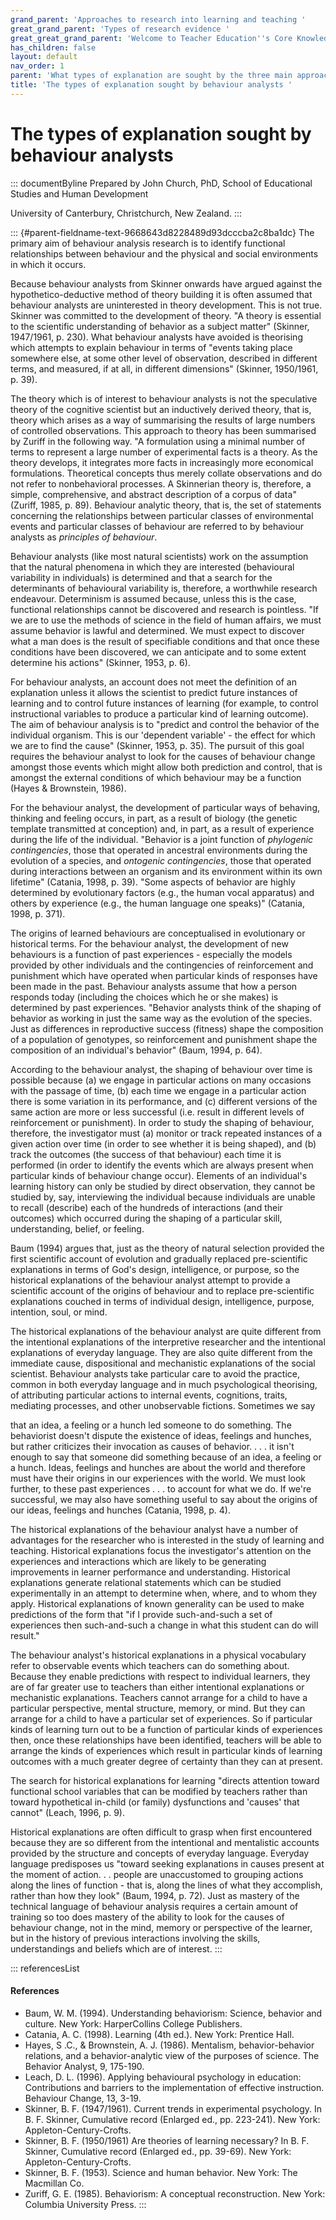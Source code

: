```yaml
---
grand_parent: 'Approaches to research into learning and teaching '
great_grand_parent: 'Types of research evidence '
great_great_grand_parent: 'Welcome to Teacher Education''s Core Knowledge and Skills.'
has_children: false
layout: default
nav_order: 1
parent: 'What types of explanation are sought by the three main approaches to research? '
title: 'The types of explanation sought by behaviour analysts '
---
```

# The types of explanation sought by behaviour analysts 


::: documentByline
Prepared by John Church, PhD, School of Educational Studies and Human
Development

University of Canterbury, Christchurch, New Zealand.
:::

::: {#parent-fieldname-text-9668643d8228489d93dcccba2c8ba1dc}
The primary aim of behaviour analysis research is to identify functional
relationships between behaviour and the physical and social environments
in which it occurs.

Because behaviour analysts from Skinner onwards have argued against the
hypothetico-deductive method of theory building it is often assumed that
behaviour analysts are uninterested in theory development. This is not
true. Skinner was committed to the development of theory. "A theory is
essential to the scientific understanding of behavior as a subject
matter" (Skinner, 1947/1961, p. 230). What behaviour analysts have
avoided is theorising which attempts to explain behaviour in terms of
"events taking place somewhere else, at some other level of observation,
described in different terms, and measured, if at all, in different
dimensions" (Skinner, 1950/1961, p. 39).

The theory which is of interest to behaviour analysts is not the
speculative theory of the cognitive scientist but an inductively derived
theory, that is, theory which arises as a way of summarising the results
of large numbers of controlled observations. This approach to theory has
been summarised by Zuriff in the following way. "A formulation using a
minimal number of terms to represent a large number of experimental
facts is a theory. As the theory develops, it integrates more facts in
increasingly more economical formulations. Theoretical concepts thus
merely collate observations and do not refer to nonbehavioral processes.
A Skinnerian theory is, therefore, a simple, comprehensive, and abstract
description of a corpus of data" (Zuriff, 1985, p. 89). Behaviour
analytic theory, that is, the set of statements concerning the
relationships between particular classes of environmental events and
particular classes of behaviour are referred to by behaviour analysts as
*principles of behaviour*.

Behaviour analysts (like most natural scientists) work on the assumption
that the natural phenomena in which they are interested (behavioural
variability in individuals) is determined and that a search for the
determinants of behavioural variability is, therefore, a worthwhile
research endeavour. Determinism is assumed because, unless this is the
case, functional relationships cannot be discovered and research is
pointless. "If we are to use the methods of science in the field of
human affairs, we must assume behavior is lawful and determined. We must
expect to discover what a man does is the result of specifiable
conditions and that once these conditions have been discovered, we can
anticipate and to some extent determine his actions" (Skinner, 1953, p.
6).

For behaviour analysts, an account does not meet the definition of an
explanation unless it allows the scientist to predict future instances
of learning and to control future instances of learning (for example, to
control instructional variables to produce a particular kind of learning
outcome). The aim of behaviour analysis is to "predict and control the
behavior of the individual organism. This is our \'dependent
variable\' - the effect for which we are to find the cause" (Skinner,
1953, p. 35). The pursuit of this goal requires the behaviour analyst to
look for the causes of behaviour change amongst those events which might
allow both prediction and control, that is amongst the external
conditions of which behaviour may be a function (Hayes & Brownstein,
1986).

For the behaviour analyst, the development of particular ways of
behaving, thinking and feeling occurs, in part, as a result of biology
(the genetic template transmitted at conception) and, in part, as a
result of experience during the life of the individual. "Behavior is a
joint function of *phylogenic contingencies*, those that operated in
ancestral environments during the evolution of a species, and *ontogenic
contingencies*, those that operated during interactions between an
organism and its environment within its own lifetime" (Catania, 1998, p.
39). "Some aspects of behavior are highly determined by evolutionary
factors (e.g., the human vocal apparatus) and others by experience
(e.g., the human language one speaks)" (Catania, 1998, p. 371).

The origins of learned behaviours are conceptualised in evolutionary or
historical terms. For the behaviour analyst, the development of new
behaviours is a function of past experiences - especially the models
provided by other individuals and the contingencies of reinforcement and
punishment which have operated when particular kinds of responses have
been made in the past. Behaviour analysts assume that how a person
responds today (including the choices which he or she makes) is
determined by past experiences. "Behavior analysts think of the shaping
of behavior as working in just the same way as the evolution of the
species. Just as differences in reproductive success (fitness) shape the
composition of a population of genotypes, so reinforcement and
punishment shape the composition of an individual\'s behavior" (Baum,
1994, p. 64).

According to the behaviour analyst, the shaping of behaviour over time
is possible because (a) we engage in particular actions on many
occasions with the passage of time, (b) each time we engage in a
particular action there is some variation in its performance, and (c)
different versions of the same action are more or less successful (i.e.
result in different levels of reinforcement or punishment). In order to
study the shaping of behaviour, therefore, the investigator must (a)
monitor or track repeated instances of a given action over time (in
order to see whether it is being shaped), and (b) track the outcomes
(the success of that behaviour) each time it is performed (in order to
identify the events which are always present when particular kinds of
behaviour change occur). Elements of an individual\'s learning history
can only be studied by direct observation, they cannot be studied by,
say, interviewing the individual because individuals are unable to
recall (describe) each of the hundreds of interactions (and their
outcomes) which occurred during the shaping of a particular skill,
understanding, belief, or feeling.

Baum (1994) argues that, just as the theory of natural selection
provided the first scientific account of evolution and gradually
replaced pre-scientific explanations in terms of God\'s design,
intelligence, or purpose, so the historical explanations of the
behaviour analyst attempt to provide a scientific account of the origins
of behaviour and to replace pre-scientific explanations couched in terms
of individual design, intelligence, purpose, intention, soul, or mind.

The historical explanations of the behaviour analyst are quite different
from the intentional explanations of the interpretive researcher and the
intentional explanations of everyday language. They are also quite
different from the immediate cause, dispositional and mechanistic
explanations of the social scientist. Behaviour analysts take particular
care to avoid the practice, common in both everyday language and in much
psychological theorising, of attributing particular actions to internal
events, cognitions, traits, mediating processes, and other unobservable
fictions. Sometimes we say

that an idea, a feeling or a hunch led someone to do something. The
behaviorist doesn\'t dispute the existence of ideas, feelings and
hunches, but rather criticizes their invocation as causes of behavior. .
. . it isn\'t enough to say that someone did something because of an
idea, a feeling or a hunch. Ideas, feelings and hunches are about the
world and therefore must have their origins in our experiences with the
world. We must look further, to these past experiences . . . to account
for what we do. If we\'re successful, we may also have something useful
to say about the origins of our ideas, feelings and hunches (Catania,
1998, p. 4).

The historical explanations of the behaviour analyst have a number of
advantages for the researcher who is interested in the study of learning
and teaching. Historical explanations focus the investigator\'s
attention on the experiences and interactions which are likely to be
generating improvements in learner performance and understanding.
Historical explanations generate relational statements which can be
studied experimentally in an attempt to determine when, where, and to
whom they apply. Historical explanations of known generality can be used
to make predictions of the form that "if I provide such-and-such a set
of experiences then such-and-such a change in what this student can do
will result."

The behaviour analyst\'s historical explanations in a physical
vocabulary refer to observable events which teachers can do something
about. Because they enable predictions with respect to individual
learners, they are of far greater use to teachers than either
intentional explanations or mechanistic explanations. Teachers cannot
arrange for a child to have a particular perspective, mental structure,
memory, or mind. But they can arrange for a child to have a particular
set of experiences. So if particular kinds of learning turn out to be a
function of particular kinds of experiences then, once these
relationships have been identified, teachers will be able to arrange the
kinds of experiences which result in particular kinds of learning
outcomes with a much greater degree of certainty than they can at
present.

The search for historical explanations for learning "directs attention
toward functional school variables that can be modified by teachers
rather than toward hypothetical in-child (or family) dysfunctions and
\'causes\' that cannot" (Leach, 1996, p. 9).

Historical explanations are often difficult to grasp when first
encountered because they are so different from the intentional and
mentalistic accounts provided by the structure and concepts of everyday
language. Everyday language predisposes us "toward seeking explanations
in causes present at the moment of action. . . people are unaccustomed
to grouping actions along the lines of function - that is, along the
lines of what they accomplish, rather than how they look" (Baum, 1994,
p. 72). Just as mastery of the technical language of behaviour analysis
requires a certain amount of training so too does mastery of the ability
to look for the causes of behaviour change, not in the mind, memory or
perspective of the learner, but in the history of previous interactions
involving the skills, understandings and beliefs which are of interest.
:::

::: referencesList
#### References

-   Baum, W. M. (1994). Understanding behaviorism: Science, behavior and
    culture. New York: HarperCollins College Publishers.
-   Catania, A. C. (1998). Learning (4th ed.). New York: Prentice Hall.
-   Hayes, S .C., & Brownstein, A. J. (1986). Mentalism,
    behavior-behavior relations, and a behavior-analytic view of the
    purposes of science. The Behavior Analyst, 9, 175-190.
-   Leach, D. L. (1996). Applying behavioural psychology in education:
    Contributions and barriers to the implementation of effective
    instruction. Behaviour Change, 13, 3-19.
-   Skinner, B. F. (1947/1961). Current trends in experimental
    psychology. In B. F. Skinner, Cumulative record (Enlarged ed., pp.
    223-241). New York: Appleton-Century-Crofts.
-   Skinner, B. F. (1950/1961) Are theories of learning necessary?
    In B. F. Skinner, Cumulative record (Enlarged ed., pp. 39-69). New
    York: Appleton-Century-Crofts.
-   Skinner, B. F. (1953). Science and human behavior. New York: The
    Macmillan Co.
-   Zuriff, G. E. (1985). Behaviorism: A conceptual reconstruction. New
    York: Columbia University Press.
:::
